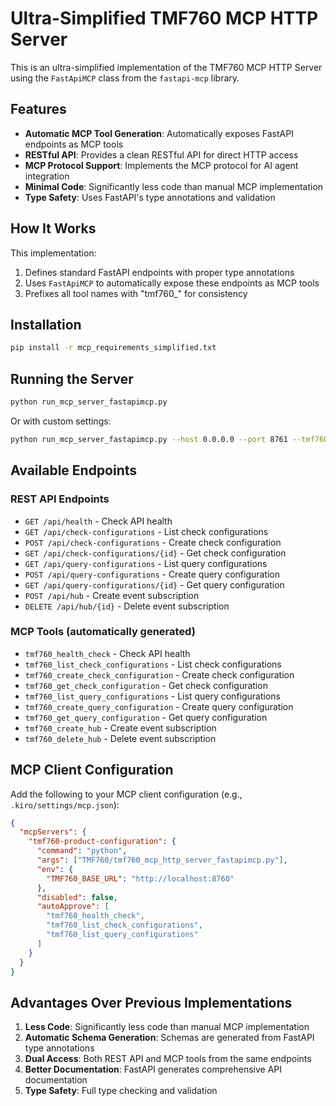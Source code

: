 # Ultra-Simplified TMF760 MCP HTTP Server

This is an ultra-simplified implementation of the TMF760 MCP HTTP Server using the `FastApiMCP` class from the `fastapi-mcp` library.

## Features

- **Automatic MCP Tool Generation**: Automatically exposes FastAPI endpoints as MCP tools
- **RESTful API**: Provides a clean RESTful API for direct HTTP access
- **MCP Protocol Support**: Implements the MCP protocol for AI agent integration
- **Minimal Code**: Significantly less code than manual MCP implementation
- **Type Safety**: Uses FastAPI's type annotations and validation

## How It Works

This implementation:

1. Defines standard FastAPI endpoints with proper type annotations
2. Uses `FastApiMCP` to automatically expose these endpoints as MCP tools
3. Prefixes all tool names with "tmf760_" for consistency

## Installation

```bash
pip install -r mcp_requirements_simplified.txt
```

## Running the Server

```bash
python run_mcp_server_fastapimcp.py
```

Or with custom settings:

```bash
python run_mcp_server_fastapimcp.py --host 0.0.0.0 --port 8761 --tmf760-url http://localhost:8760
```

## Available Endpoints

### REST API Endpoints

- `GET /api/health` - Check API health
- `GET /api/check-configurations` - List check configurations
- `POST /api/check-configurations` - Create check configuration
- `GET /api/check-configurations/{id}` - Get check configuration
- `GET /api/query-configurations` - List query configurations
- `POST /api/query-configurations` - Create query configuration
- `GET /api/query-configurations/{id}` - Get query configuration
- `POST /api/hub` - Create event subscription
- `DELETE /api/hub/{id}` - Delete event subscription

### MCP Tools (automatically generated)

- `tmf760_health_check` - Check API health
- `tmf760_list_check_configurations` - List check configurations
- `tmf760_create_check_configuration` - Create check configuration
- `tmf760_get_check_configuration` - Get check configuration
- `tmf760_list_query_configurations` - List query configurations
- `tmf760_create_query_configuration` - Create query configuration
- `tmf760_get_query_configuration` - Get query configuration
- `tmf760_create_hub` - Create event subscription
- `tmf760_delete_hub` - Delete event subscription

## MCP Client Configuration

Add the following to your MCP client configuration (e.g., `.kiro/settings/mcp.json`):

```json
{
  "mcpServers": {
    "tmf760-product-configuration": {
      "command": "python",
      "args": ["TMF760/tmf760_mcp_http_server_fastapimcp.py"],
      "env": {
        "TMF760_BASE_URL": "http://localhost:8760"
      },
      "disabled": false,
      "autoApprove": [
        "tmf760_health_check",
        "tmf760_list_check_configurations",
        "tmf760_list_query_configurations"
      ]
    }
  }
}
```

## Advantages Over Previous Implementations

1. **Less Code**: Significantly less code than manual MCP implementation
2. **Automatic Schema Generation**: Schemas are generated from FastAPI type annotations
3. **Dual Access**: Both REST API and MCP tools from the same endpoints
4. **Better Documentation**: FastAPI generates comprehensive API documentation
5. **Type Safety**: Full type checking and validation